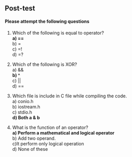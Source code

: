 ## <b> Post-test</b>
#### Please attempt the following questions

1) Which of the following is equal to operator?<br>
<b>a) ==<br></b>
b) =	<br>
c) =!<br>
d) =?<br>

2) Which of the following is XOR?<br>
a) &&	<br>
<b> b) ^<br></b>
c)  ||<br>
d) ==<br>

3) Which file is include in C file while compiling the code.<br>
a) conio.h<br>
b) iostream.h<br>
c) stdio.h<br>
<b>d) Both a & b</b>

4) What is the function of an operator? <br>
<b>a) Perform a mathematical and logical operator<br></b>
b) Add two operand.<br>
c)It perform only logical operation<br>
d) None of these<br>


